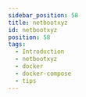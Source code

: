 ```yaml
---
sidebar_position: 58
title: netbootxyz
id: netbootxyz
position: 58
tags:
  - Introduction
  - netbootxyz
  - docker
  - docker-compose
  - tips
---
```

